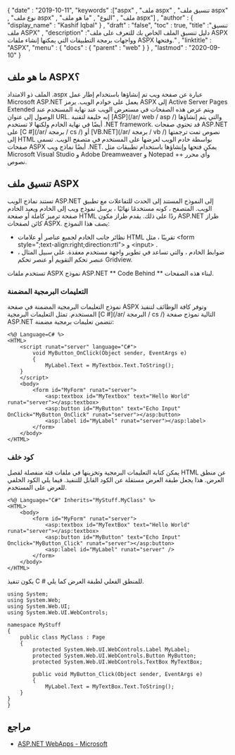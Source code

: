 {
  "date" : "2019-10-11",
  "keywords" :["aspx" , "ملف aspx" , "تنسيق ملف aspx" , "نوع ملف aspx" , "ملف" , "النوع" , "ما هو ملف aspx"] ,
  "author" : {
    "display_name" : "Kashif Iqbal"
} ,
  "draft" : "false",
  "toc" : true,
  "title" :"تنسيق ملف ASPX" ,
  "description" :"دليل تنسيق الملف الخاص بك للتعرف على ملف ASPX وواجهات برمجة التطبيقات التي يمكنها إنشاء ملفات ASPX وفتحها." ,
  "linktitle" : "ASPX",
  "menu" : {
    "docs" : {
      "parent" : "web"
}
} ,
  "lastmod" : "2020-09-10"
}

## ما هو ملف ASPX؟

الملف ذو الامتداد .aspx عبارة عن صفحة ويب تم إنشاؤها باستخدام إطار عمل Microsoft ASP.NET يعمل على خوادم الويب. يرمز ASPX إلى Active Server Pages Extended ويتم عرض هذه الصفحات في مستعرض الويب عند نهاية المستخدم عند الوصول إلى عنوان URL. إنه خليفة لتقنية [ASP](/ar/ web / asp /) والتي يتم إنشاؤها أيضًا في نهاية الخادم ولكنها لا تستخدم .NET framework. قد تحتوي صفحات ASP.NET على [C #](/ar/ برمجة / cs /) أو [VB.NET](/ar/ برمجة / vb /) نصوص تمت ترجمتها إلى HTML بواسطة خادم الويب لعرضها على المستخدم في متصفح الويب. تسمى صفحات ASPX أيضًا نماذج ويب .NET. يمكن فتحها وإنشاؤها باستخدام تطبيقات مثل Microsoft Visual Studio و Adobe Dreamweaver و Notepad ++ وأي محرر نصوص.

## تنسيق ملف ASPX

تستند نماذج الويب ASP.NET إلى النموذج المستند إلى الحدث للتفاعلات مع تطبيق الويب. المتصفح ، كونه مستخدمًا نهائيًا ، يرسل نموذج ويب إلى الخادم ويعيد الخادم صفحة ترميز كاملة أو صفحة HTML ردًا على ذلك. يقدم طراز مكون ASP.NET طراز كائن لصفحات ASPX. يصف هذا النموذج:

* نظائر جانب الخادم لجميع عناصر أو علامات HTML تقريبًا ، مثل \<form style=";text-align:right;direction:rtl"> و \<input> .
* ضوابط الخادم ، والتي تساعد في تطوير واجهة مستخدم معقدة. على سبيل المثال ، عنصر تحكم التقويم أو عنصر تحكم Gridview.

تستخدم ملفات ASPX نموذج ASP.NET ** Code Behind ** لبناء هذه الصفحات.

### التعليمات البرمجية المضمنة

نموذج التعليمات البرمجية المضمنة في صفحة ASPX وتوفر كافة الوظائف لتنفيذ المستخدم. تمثل التعليمات البرمجية [C #](/ar/ البرمجة / cs /) التالية نموذج صفحة ASP.NET تتضمن تعليمات برمجية مضمنة:

```
<%@ Language=C# %>
<HTML>
    <script runat="server" language="C#">
        void MyButton_OnClick(Object sender, EventArgs e)
        {
            MyLabel.Text = MyTextbox.Text.ToString();
    }
    </script>
    <body>
        <form id="MyForm" runat="server">
            <asp:textbox id="MyTextbox" text="Hello World" runat="server"></asp:textbox>
            <asp:button id="MyButton" text="Echo Input" OnClick="MyButton_OnClick" runat="server"></asp:button>
            <asp:label id="MyLabel" runat="server"></asp:label>
        </form>
    </body>
</HTML>
```

### كود خلف

يمكن كتابة التعليمات البرمجية وتخزينها في ملفات فئة منفصلة لفصل HTML عن منطق العرض. هذا يجعل طبقة العرض مستقلة عن الكود القابل للتنفيذ. فيما يلي الكود الخلفي للعرض على المستخدم.

```
<%@ Language="C#" Inherits="MyStuff.MyClass" %>
<HTML>
    <body>
        <form id="MyForm" runat="server">
            <asp:textbox id="MyTextBox" text="Hello World" runat="server"></asp:textbox>
            <asp:button id="MyButton" text="Echo Input" Onclick="MyButton_Click" runat="server"></asp:button>
            <asp:label id="MyLabel" runat="server" />
        </form>
    </body>
</HTML>
```

يكون تنفيذ C # للمنطق الفعلي لطبقة العرض كما يلي.

```
using System;
using System.Web;
using System.Web.UI;
using System.Web.UI.WebControls;

namespace MyStuff
{
    public class MyClass : Page
    {
        protected System.Web.UI.WebControls.Label MyLabel;
        protected System.Web.UI.WebControls.Button MyButton;
        protected System.Web.UI.WebControls.TextBox MyTextBox;

        public void MyButton_Click(Object sender, EventArgs e)
        {
            MyLabel.Text = MyTextBox.Text.ToString();
    }
}
}
```

## مراجع

* [ASP.NET WebApps - Microsoft](https://docs.microsoft.com/en-us/troubleshoot/webapps/welcome-webapps)

